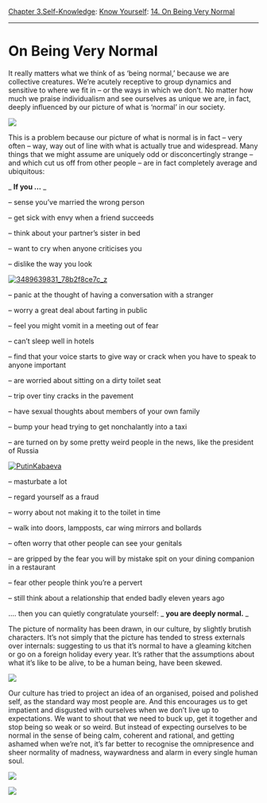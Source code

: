[Chapter 3.Self-Knowledge](https://www.theschooloflife.com/thebookoflife/category/self-knowledge/): [Know Yourself](https://www.theschooloflife.com/thebookoflife/category/self-knowledge/know-yourself/): [14. On Being Very Normal](https://www.theschooloflife.com/thebookoflife/on-being-very-normal/)

* * *

# On Being Very Normal

It really matters what we think of as ‘being normal,’ because we are collective creatures. We’re acutely receptive to group dynamics and sensitive to where we fit in – or the ways in which we don’t. No matter how much we praise individualism and see ourselves as unique we are, in fact, deeply influenced by our picture of what is ‘normal’ in our society.

![](http://www.caltrate.co.za/files/images/everybody%20needs%20calcium.jpg)

This is a problem because our picture of what is normal is&nbsp;in fact – very often – way, way out of line with what is actually true and widespread. Many things that&nbsp;we might assume are uniquely odd or disconcertingly strange – and which cut us off from other people – are in fact completely average and ubiquitous:

_ **If you …** _

– sense you’ve married the wrong person

– get sick with envy when a friend succeeds

– think about your partner’s sister in bed

– want to cry when anyone criticises you

– dislike the way you look

[![3489639831_78b2f8ce7c_z](https://www.theschooloflife.com/thebookoflife/wp-content/uploads/2015/03/3489639831_78b2f8ce7c_z.jpg)](http://www.thebookoflife.org/wp-content/uploads/2015/03/3489639831_78b2f8ce7c_z.jpg)

– panic at the thought of having a conversation with a stranger

– worry a great deal about farting in public

– feel you might vomit in a meeting out of fear

– can’t sleep well in hotels

– find that your voice starts to give way or crack when you have to speak to anyone important

– are worried about sitting on a dirty toilet seat

– trip over tiny cracks in the pavement

– have sexual thoughts about members of your own family

– bump your head trying to get nonchalantly into a taxi

– are turned on by some pretty weird people in the news, like the president of Russia

[![PutinKabaeva](https://www.theschooloflife.com/thebookoflife/wp-content/uploads/2015/03/PutinKabaeva.jpg)](http://www.thebookoflife.org/wp-content/uploads/2015/03/PutinKabaeva.jpg)

– masturbate a lot

– regard yourself as a fraud

– worry about not making it to the toilet in time

– walk into doors, lampposts, car wing mirrors and bollards

– often worry that other people can see your genitals

– are gripped by the fear you will by mistake spit on your dining companion in a restaurant

– fear other people think you’re a pervert

– still think about a relationship that ended badly eleven years ago

…. then you can quietly congratulate yourself: _ **you are deeply normal.** _

The picture of normality has been drawn, in our culture, by slightly brutish characters. It’s not simply that the picture has tended to stress externals over internals: suggesting to us that it’s normal to have a gleaming kitchen or go on a foreign holiday every year. It’s rather that the assumptions about what it’s like to be alive, to be a human being, have been skewed.

![](http://cdn.freshome.com/wp-content/uploads/2013/10/importance-of-licing-and-dining-areas.jpg)

Our culture has tried to project an idea of an organised, poised and polished self, as the standard&nbsp;way most people are. And this encourages us to get impatient and disgusted with ourselves when we don’t live up to expectations. We want to shout that we need to buck up, get it together and stop being so weak or so weird. But instead of expecting ourselves to be normal in the sense of being calm, coherent and rational, and getting ashamed when we’re not, it’s far better to recognise the omnipresence and sheer normality of madness, waywardness and alarm in every single human soul.

[![](https://img.youtube.com/vi/IarVaYlhWtQ/0.jpg)](https://www.youtube.com/embed/IarVaYlhWtQ?ecver=2 '')

[![](https://img.youtube.com/vi/0hdDVysvOsY/0.jpg)](https://www.youtube.com/embed/0hdDVysvOsY '')
